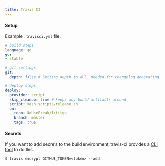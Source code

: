 ```yaml
---
title: Travis CI
---
```


#### Setup

Example `.travisci.yml` file.


```yaml
# build steps
language: go
go:
- stable

# git settings 
git:
  depth: false # Setting depth to all, needed for changelog generating.

# deploy steps
deploy:
- provider: script
  skip_cleanup: true # keeps any build artifacts around
  script: bash scripts/release.sh
  on:
    repo: NoUseFreak/letitgo
    branch: master
    tags: true
```

#### Secrets

If you want to add secrets to the build environment, travis-ci provides a 
[CLI tool](https://docs.travis-ci.com/user/encryption-keys/#usage) to do this.

```
$ travis encrypt GITHUB_TOKEN=<token> --add
```
